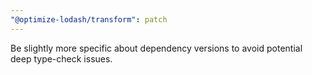 ```yaml
---
"@optimize-lodash/transform": patch
---
```


Be slightly more specific about dependency versions to avoid potential deep type-check issues.
